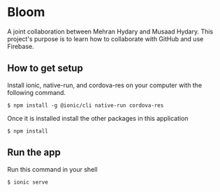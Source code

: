 # Bloom

A joint collaboration between Mehran Hydary and Musaad Hydary. This project's purpose is to learn how to collaborate with GitHub and use Firebase.

## How to get setup

Install ionic, native-run, and cordova-res on your computer with the following command.

```
$ npm install -g @ionic/cli native-run cordova-res
```

Once it is installed install the other packages in this application

```
$ npm install
```

## Run the app

Run this command in your shell

```
$ ionic serve
```
